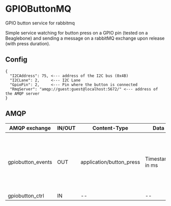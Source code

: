 # GPIOButtonMQ

GPIO button service for rabbitmq


Simple service watching for button press on a GPIO pin (tested on a Beaglebone) and sending a message on a rabbitMQ exchange upon release (with press duration).

## Config

    {
      "I2CAddress": 75, <--- address of the I2C bus (0x4B)
      "I2CLane": 2,     <--- I2C Lane
      "GpioPin": 2,     <--- Pin where the button is connected
      "RmqServer": "amqp://guest:guest@localhost:5672/" <--- address of the AMQP server
    }


## AMQP

| AMQP exchange | IN/OUT | Content-Type | Data | Description |
| ------------ | ------ | ------------ | ---- | ----------- |
| gpiobutton_events | OUT | application/button_press | Timestamp in ms | Emitted when the button is released, data contains the pressure duration |
| gpiobutton_ctrl   | IN  | --         | --   | Unused      |

